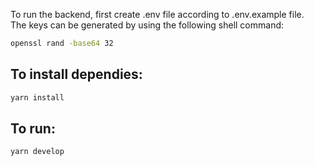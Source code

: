 To run the backend, first create .env file according to .env.example file.\
The keys can be generated by using the following shell command:
```bash
openssl rand -base64 32
```

## To install dependies:
```powershell
yarn install
```

## To run:
```powershell
yarn develop
```